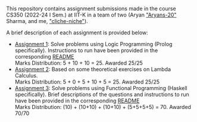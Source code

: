 This repository contains assignment submissions made in the course CS350 (2022-24 I Sem.) at IIT-K in a team of two (Aryan ["Aryans-20"](https://github.com/Aryans-20) Sharma, and me, ["cliche-niche"](https://github.com/cliche-niche)).

A brief description of each assignment is provided below:

+ [Assignment 1](./A1/): Solve problems using Logic Programming (Prolog specifically). Instructions to run have been provided in the corresponding [README](./A1/README.md)<br> 
Marks Distribution: 5 + 10 + 10 = 25. Awarded 25/25
+ [Assignment 2](./A2/): Based on some theoretical exercises on Lambda Calculus. <br> 
Marks Distribution: 5 + 0 + 5 + 10 + 5 = 25. Awarded 25/25
+ [Assignment 3](./A3/): Solve problems using Functional Programming (Haskell specifically). Brief descriptions of the questions and instructions to run have been provided in the corresponding [README](./A3/README.md)<br> 
Marks Distribution: (10) + (10+10) + (10+10) + (5+5+5+5) = 70. Awarded 70/70
